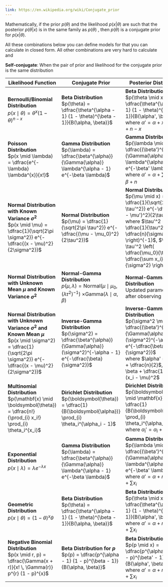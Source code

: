 ```yaml
---
link: https://en.wikipedia.org/wiki/Conjugate_prior
---
```


Mathematically, if the prior  $p(\theta)$ and the likelihood  $p(x | \theta)$  are such that the posterior  $p(\theta | x)$  is in the same family as  $p(\theta)$ , then  $p(\theta)$  is a conjugate prior for  $p(x | \theta)$.

All these combinations below you can define models for that you can calculate in closed form. All other combinations are very hard to calculate and 

**Self-conjugate**: When the pair of prior and likelihood for the conjugate prior is the same distribution

| Likelihood Function                                                                                                                                                          | Conjugate Prior                                                                                                                                             | Posterior Distribution                                                                                                                                                                                                                                                                  |
| ---------------------------------------------------------------------------------------------------------------------------------------------------------------------------- | ----------------------------------------------------------------------------------------------------------------------------------------------------------- | --------------------------------------------------------------------------------------------------------------------------------------------------------------------------------------------------------------------------------------------------------------------------------------- |
| **Bernoulli/Binomial Distribution**<br> $p(x \mid \theta) = \theta^{x} (1 - \theta)^{n - x}$                                                                                 | **Beta Distribution**<br> $p(\theta) = \dfrac{\theta^{\alpha - 1} (1 - \theta)^{\beta - 1}}{B(\alpha, \beta)}$                                              | **Beta Distribution**<br> $p(\theta \mid x) = \dfrac{\theta^{\alpha' - 1} (1 - \theta)^{\beta' - 1}}{B(\alpha', \beta')}$<br>where $\alpha' = \alpha + x$, $\beta' = \beta + n - x$                                                                                                     |
| **Poisson Distribution**<br> $p(x \mid \lambda) = \dfrac{e^{-\lambda} \lambda^{x}}{x!}$                                                                                      | **Gamma Distribution**<br> $p(\lambda) = \dfrac{\beta^{\alpha}}{\Gamma(\alpha)} \lambda^{\alpha - 1} e^{-\beta \lambda}$                                    | **Gamma Distribution**<br> $p(\lambda \mid x) = \dfrac{(\beta')^{\alpha'}}{\Gamma(\alpha')} \lambda^{\alpha' - 1} e^{-\beta' \lambda}$<br>where $\alpha' = \alpha + \sum x_i$, $\beta' = \beta + n$                                                                                     |
| **Normal Distribution with Known Variance $\sigma^2$**<br> $p(x \mid \mu) = \dfrac{1}{\sqrt{2\pi \sigma^2}} e^{-\dfrac{(x - \mu)^2}{2\sigma^2}}$                             | **Normal Distribution**<br> $p(\mu) = \dfrac{1}{\sqrt{2\pi \tau^2}} e^{-\dfrac{(\mu - \mu_0)^2}{2\tau^2}}$                                                  | **Normal Distribution**<br> $p(\mu \mid x) = \dfrac{1}{\sqrt{2\pi \tau'^2}} e^{-\dfrac{(\mu - \mu')^2}{2\tau'^2}}$<br>where $\tau'^2 = \left( \dfrac{1}{\tau^2} + \dfrac{n}{\sigma^2} \right)^{-1}$, $\mu' = \tau'^2 \left( \dfrac{\mu_0}{\tau^2} + \dfrac{\sum x_i}{\sigma^2} \right)$ |
| **Normal Distribution with Unknown Mean $\mu$ and Known Variance $\sigma^2$**                                                                                                | **Normal-Gamma Distribution**<br>$p(\mu, \lambda) = \text{Normal}(\mu \mid \mu_0, (\lambda \tau^2)^{-1})$ $\times \text{Gamma}(\lambda \mid \alpha, \beta)$ | **Normal-Gamma Distribution**<br> Updated parameters after observing data                                                                                                                                                                                                               |
| **Normal Distribution with Unknown Variance $\sigma^2$ and Known Mean $\mu$**<br> $p(x \mid \sigma^2) = \dfrac{1}{\sqrt{2\pi \sigma^2}} e^{-\dfrac{(x - \mu)^2}{2\sigma^2}}$ | **Inverse-Gamma Distribution**<br> $p(\sigma^2) = \dfrac{\beta^{\alpha}}{\Gamma(\alpha)} (\sigma^2)^{-\alpha - 1} e^{-\dfrac{\beta}{\sigma^2}}$             | **Inverse-Gamma Distribution**<br> $p(\sigma^2 \mid x) = \dfrac{(\beta')^{\alpha'}}{\Gamma(\alpha')} (\sigma^2)^{-\alpha' - 1} e^{-\dfrac{\beta'}{\sigma^2}}$<br>where $\alpha' = \alpha + \dfrac{n}{2}$, $\beta' = \beta + \dfrac{1}{2} \sum (x_i - \mu)^2$                            |
| **Multinomial Distribution**<br> $p(\mathbf{x} \mid \boldsymbol{\theta}) = \dfrac{n!}{\prod_{i} x_i!} \prod_{i} \theta_i^{x_i}$                                              | **Dirichlet Distribution**<br> $p(\boldsymbol{\theta}) = \dfrac{1}{B(\boldsymbol{\alpha})} \prod_{i} \theta_i^{\alpha_i - 1}$                               | **Dirichlet Distribution**<br> $p(\boldsymbol{\theta} \mid \mathbf{x}) = \dfrac{1}{B(\boldsymbol{\alpha}')} \prod_{i} \theta_i^{\alpha_i' - 1}$<br>where $\alpha_i' = \alpha_i + x_i$                                                                                                   |
| **Exponential Distribution**<br> $p(x \mid \lambda) = \lambda e^{-\lambda x}$                                                                                                | **Gamma Distribution**<br> $p(\lambda) = \dfrac{\beta^{\alpha}}{\Gamma(\alpha)} \lambda^{\alpha - 1} e^{-\beta \lambda}$                                    | **Gamma Distribution**<br> $p(\lambda \mid x) = \dfrac{(\beta')^{\alpha'}}{\Gamma(\alpha')} \lambda^{\alpha' - 1} e^{-\beta' \lambda}$<br>where $\alpha' = \alpha + n$, $\beta' = \beta + \sum x_i$                                                                                     |
| **Geometric Distribution**<br> $p(x \mid \theta) = (1 - \theta)^{x} \theta$                                                                                                  | **Beta Distribution**<br> $p(\theta) = \dfrac{\theta^{\alpha - 1} (1 - \theta)^{\beta - 1}}{B(\alpha, \beta)}$                                              | **Beta Distribution**<br> $p(\theta \mid x) = \dfrac{\theta^{\alpha' - 1} (1 - \theta)^{\beta' - 1}}{B(\alpha', \beta')}$<br>where $\alpha' = \alpha + n$, $\beta' = \beta + \sum x_i$                                                                                                  |
| **Negative Binomial Distribution**<br> $p(x \mid r, p) = \dfrac{\Gamma(x + r)}{x! \, \Gamma(r)} p^{r} (1 - p)^{x}$                                                           | **Beta Distribution for $p$**<br> $p(p) = \dfrac{p^{\alpha - 1} (1 - p)^{\beta - 1}}{B(\alpha, \beta)}$                                                     | **Beta Distribution**<br> $p(p \mid x) = \dfrac{p^{\alpha' - 1} (1 - p)^{\beta' - 1}}{B(\alpha', \beta')}$<br>where $\alpha' = \alpha + r n$, $\beta' = \beta + \sum x_i$                                                                                                               |
